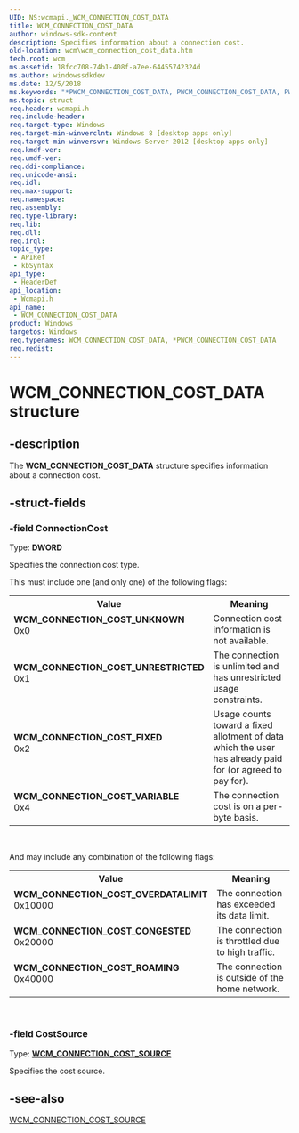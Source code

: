 ```yaml
---
UID: NS:wcmapi._WCM_CONNECTION_COST_DATA
title: WCM_CONNECTION_COST_DATA
author: windows-sdk-content
description: Specifies information about a connection cost.
old-location: wcm\wcm_connection_cost_data.htm
tech.root: wcm
ms.assetid: 18fcc708-74b1-408f-a7ee-64455742324d
ms.author: windowssdkdev
ms.date: 12/5/2018
ms.keywords: "*PWCM_CONNECTION_COST_DATA, PWCM_CONNECTION_COST_DATA, PWCM_CONNECTION_COST_DATA structure pointer [Windows Connection Manager], WCM_CONNECTION_COST_CONGESTED, WCM_CONNECTION_COST_DATA, WCM_CONNECTION_COST_DATA structure [Windows Connection Manager], WCM_CONNECTION_COST_FIXED, WCM_CONNECTION_COST_OVERDATALIMIT, WCM_CONNECTION_COST_ROAMING, WCM_CONNECTION_COST_UNKNOWN, WCM_CONNECTION_COST_UNRESTRICTED, WCM_CONNECTION_COST_VARIABLE, wcm.wcm_connection_cost_data, wcmapi/PWCM_CONNECTION_COST_DATA, wcmapi/WCM_CONNECTION_COST_DATA"
ms.topic: struct
req.header: wcmapi.h
req.include-header: 
req.target-type: Windows
req.target-min-winverclnt: Windows 8 [desktop apps only]
req.target-min-winversvr: Windows Server 2012 [desktop apps only]
req.kmdf-ver: 
req.umdf-ver: 
req.ddi-compliance: 
req.unicode-ansi: 
req.idl: 
req.max-support: 
req.namespace: 
req.assembly: 
req.type-library: 
req.lib: 
req.dll: 
req.irql: 
topic_type:
 - APIRef
 - kbSyntax
api_type:
 - HeaderDef
api_location:
 - Wcmapi.h
api_name:
 - WCM_CONNECTION_COST_DATA
product: Windows
targetos: Windows
req.typenames: WCM_CONNECTION_COST_DATA, *PWCM_CONNECTION_COST_DATA
req.redist: 
---
```


# WCM_CONNECTION_COST_DATA structure


## -description


The <b>WCM_CONNECTION_COST_DATA</b> structure specifies information about a connection cost.


## -struct-fields




### -field ConnectionCost

Type: <b>DWORD</b>

Specifies the connection cost type.


This must include one (and only one) of the following flags:



<table>
<tr>
<th>Value</th>
<th>Meaning</th>
</tr>
<tr>
<td width="40%"><a id="WCM_CONNECTION_COST_UNKNOWN"></a><a id="wcm_connection_cost_unknown"></a><dl>
<dt><b>WCM_CONNECTION_COST_UNKNOWN</b></dt>
<dt>0x0</dt>
</dl>
</td>
<td width="60%">
Connection cost information is not available.

</td>
</tr>
<tr>
<td width="40%"><a id="WCM_CONNECTION_COST_UNRESTRICTED"></a><a id="wcm_connection_cost_unrestricted"></a><dl>
<dt><b>WCM_CONNECTION_COST_UNRESTRICTED</b></dt>
<dt>0x1</dt>
</dl>
</td>
<td width="60%">
The connection is unlimited and has unrestricted usage constraints.

</td>
</tr>
<tr>
<td width="40%"><a id="WCM_CONNECTION_COST_FIXED"></a><a id="wcm_connection_cost_fixed"></a><dl>
<dt><b>WCM_CONNECTION_COST_FIXED</b></dt>
<dt>0x2</dt>
</dl>
</td>
<td width="60%">
Usage counts toward a fixed allotment of data which the user has already paid for (or agreed to pay for).

</td>
</tr>
<tr>
<td width="40%"><a id="WCM_CONNECTION_COST_VARIABLE"></a><a id="wcm_connection_cost_variable"></a><dl>
<dt><b>WCM_CONNECTION_COST_VARIABLE</b></dt>
<dt>0x4</dt>
</dl>
</td>
<td width="60%">
The connection cost is on a per-byte basis.

</td>
</tr>
</table>
 

And may include any combination of the following flags:

<table>
<tr>
<th>Value</th>
<th>Meaning</th>
</tr>
<tr>
<td width="40%"><a id="WCM_CONNECTION_COST_OVERDATALIMIT"></a><a id="wcm_connection_cost_overdatalimit"></a><dl>
<dt><b>WCM_CONNECTION_COST_OVERDATALIMIT</b></dt>
<dt>0x10000</dt>
</dl>
</td>
<td width="60%">
The connection has exceeded its data limit.

</td>
</tr>
<tr>
<td width="40%"><a id="WCM_CONNECTION_COST_CONGESTED"></a><a id="wcm_connection_cost_congested"></a><dl>
<dt><b>WCM_CONNECTION_COST_CONGESTED</b></dt>
<dt>0x20000</dt>
</dl>
</td>
<td width="60%">
The connection is throttled due to high traffic.

</td>
</tr>
<tr>
<td width="40%"><a id="WCM_CONNECTION_COST_ROAMING"></a><a id="wcm_connection_cost_roaming"></a><dl>
<dt><b>WCM_CONNECTION_COST_ROAMING</b></dt>
<dt>0x40000</dt>
</dl>
</td>
<td width="60%">
The connection is outside of the home network.

</td>
</tr>
</table>
 


### -field CostSource

Type: <b><a href="https://msdn.microsoft.com/cd9e5562-dd50-46fc-be11-0ea89e6933c0">WCM_CONNECTION_COST_SOURCE</a></b>

Specifies the cost source.


## -see-also




<a href="https://msdn.microsoft.com/cd9e5562-dd50-46fc-be11-0ea89e6933c0">WCM_CONNECTION_COST_SOURCE</a>
 

 

